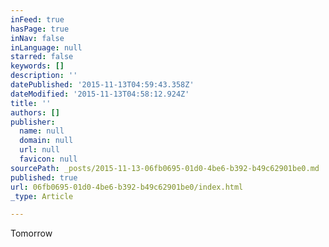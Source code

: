 ```yaml
---
inFeed: true
hasPage: true
inNav: false
inLanguage: null
starred: false
keywords: []
description: ''
datePublished: '2015-11-13T04:59:43.358Z'
dateModified: '2015-11-13T04:58:12.924Z'
title: ''
authors: []
publisher:
  name: null
  domain: null
  url: null
  favicon: null
sourcePath: _posts/2015-11-13-06fb0695-01d0-4be6-b392-b49c62901be0.md
published: true
url: 06fb0695-01d0-4be6-b392-b49c62901be0/index.html
_type: Article

---
```

Tomorrow